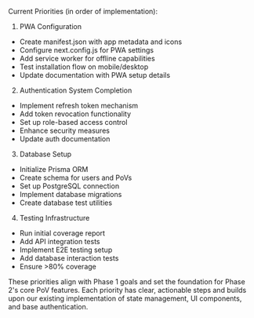 Current Priorities (in order of implementation):

1. PWA Configuration

- Create manifest.json with app metadata and icons
- Configure next.config.js for PWA settings
- Add service worker for offline capabilities
- Test installation flow on mobile/desktop
- Update documentation with PWA setup details

2. Authentication System Completion

- Implement refresh token mechanism
- Add token revocation functionality
- Set up role-based access control
- Enhance security measures
- Update auth documentation

3. Database Setup

- Initialize Prisma ORM
- Create schema for users and PoVs
- Set up PostgreSQL connection
- Implement database migrations
- Create database test utilities

4. Testing Infrastructure

- Run initial coverage report
- Add API integration tests
- Implement E2E testing setup
- Add database interaction tests
- Ensure >80% coverage

These priorities align with Phase 1 goals and set the foundation for Phase 2's core PoV features. Each priority has clear, actionable steps and builds upon our existing implementation of state management, UI components, and base authentication.